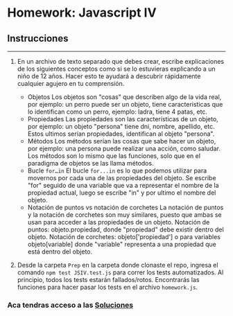 # Homework: Javascript IV

## Instrucciones
---
1. En un archivo de texto separado que debes crear, escribe explicaciones de los siguientes conceptos como si se lo estuvieras explicando a un niño de 12 años. Hacer esto te ayudará a descubrir rápidamente cualquier agujero en tu comprensión.

	* Objetos
Los objetos son "cosas" que describen algo de la vida real, por ejemplo: un perro puede ser un objeto, tiene caracteristicas que lo identifican como un perro, ejemplo: ladra, tiene 4 patas, etc.
	* Propiedades
Las propiedades son las características de un objeto, por ejemplo: un objeto "persona" tiene dni, nombre, apellido, etc. Estos ultimos serían propiedades, identifican al objeto "persona".
	* Métodos
Los métodos serían las cosas que sabe hacer un objeto, por ejemplo: una persona puede realizar una acción, como saludar. Los métodos son lo mismo que las funciones, solo que en el paradigma de objetos se las llama métodos.
	* Bucle `for…in`
El bucle `for...in` es lo que podemos utilizar para movernos por cada una de las propiedades del objeto. Se escribe "for" seguido de una variable que va a representar el nombre de la propiedad actual, luego se escribe "in" y por ultimo el nombre del objeto.
	* Notación de puntos vs notación de corchetes
La notación de puntos y la notación de corchetes son muy similares, puesto que ambas se usan para acceder a las propiedades de un objeto. Notación de puntos: objeto.propiedad, donde "propiedad" debe existir dentro del objeto. Notación de corchetes: objeto['propiedad'] o para variables objeto[variable] donde "variable" representa a una propiedad que está dentro del objeto.

2. Desde la carpeta `Prep` en la carpeta donde clonaste el repo, ingresa el comando `npm test JSIV.test.js` para correr los tests automatizados. Al principio, todos los tests estarán fallados/rotos. Encontrarás las funciones para hacer pasar los tests en el archivo `homework.js`.

### Aca tendras acceso a las [Soluciones](https://github.com/atralice/Curso.Prep.Henry/blob/solution/05-JS-IV/homework/homework.js)